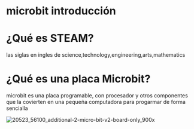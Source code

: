 #  microbit introducción
# ¿Qué es STEAM? 
las siglas en ingles de science,technology,engineering,arts,mathematics
# ¿Qué es una placa Microbit?
microbit es una placa programable, con procesador y otros componentes que la covierten en una pequeña computadora para progarmar de forma sencialla

![20523_56100_additional-2-micro-bit-v2-board-only_900x](https://user-images.githubusercontent.com/114906901/204754459-1a6e73e5-5108-41fa-a278-b67544528323.jpg)
